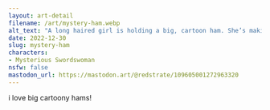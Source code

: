 ```yaml
---
layout: art-detail
filename: /art/mystery-ham.webp
alt_text: "A long haired girl is holding a big, cartoon ham. She’s making eye contact with the viewer while doing so."
date: 2022-12-30
slug: mystery-ham
characters:
- Mysterious Swordswoman
nsfw: false
mastodon_url: https://mastodon.art/@redstrate/109605001272963320
---
```

i love big cartoony hams!
